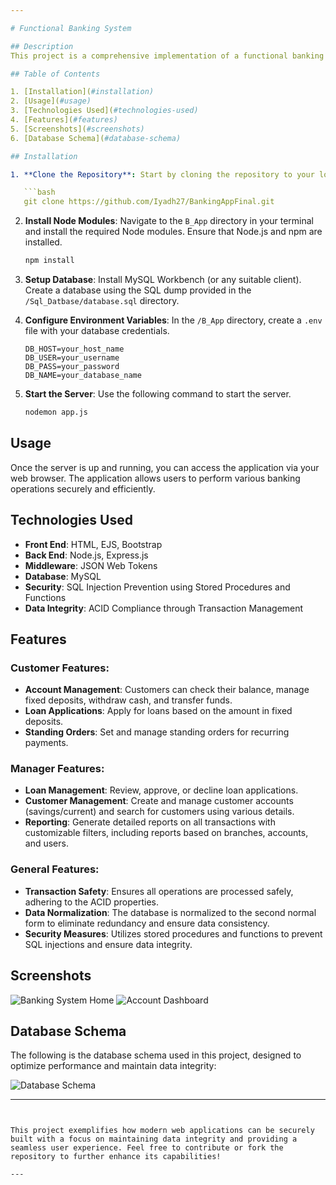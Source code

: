 ```yaml
---

# Functional Banking System

## Description
This project is a comprehensive implementation of a functional banking system, developed as part of a Database Systems course. The system is designed to efficiently manage various banking operations, focusing on a robust database architecture, effective data management, and a secure transaction environment. The front end is crafted using HTML and EJS, while the backend is powered by Node.js with Express.js. Our database is normalized to the second normal form, and we've employed functions and stored procedures to safeguard against SQL injections. Additionally, transactions are used to ensure that all operations adhere to the ACID properties, maintaining data integrity and consistency.

## Table of Contents

1. [Installation](#installation)
2. [Usage](#usage)
3. [Technologies Used](#technologies-used)
4. [Features](#features)
5. [Screenshots](#screenshots)
6. [Database Schema](#database-schema)

## Installation

1. **Clone the Repository**: Start by cloning the repository to your local system. Ensure that Git is installed.

   ```bash
   git clone https://github.com/Iyadh27/BankingAppFinal.git
   ```

2. **Install Node Modules**: Navigate to the `B_App` directory in your terminal and install the required Node modules. Ensure that Node.js and npm are installed.

   ```bash
   npm install
   ```

3. **Setup Database**: Install MySQL Workbench (or any suitable client). Create a database using the SQL dump provided in the `/Sql_Datbase/database.sql` directory.

4. **Configure Environment Variables**: In the `/B_App` directory, create a `.env` file with your database credentials.

   ```
   DB_HOST=your_host_name
   DB_USER=your_username
   DB_PASS=your_password
   DB_NAME=your_database_name
   ```

5. **Start the Server**: Use the following command to start the server.

   ```bash
   nodemon app.js
   ```

## Usage

Once the server is up and running, you can access the application via your web browser. The application allows users to perform various banking operations securely and efficiently.

## Technologies Used

- **Front End**: HTML, EJS, Bootstrap
- **Back End**: Node.js, Express.js
- **Middleware**: JSON Web Tokens
- **Database**: MySQL
- **Security**: SQL Injection Prevention using Stored Procedures and Functions
- **Data Integrity**: ACID Compliance through Transaction Management

## Features

### **Customer Features**:
- **Account Management**: Customers can check their balance, manage fixed deposits, withdraw cash, and transfer funds.
- **Loan Applications**: Apply for loans based on the amount in fixed deposits.
- **Standing Orders**: Set and manage standing orders for recurring payments.

### **Manager Features**:
- **Loan Management**: Review, approve, or decline loan applications.
- **Customer Management**: Create and manage customer accounts (savings/current) and search for customers using various details.
- **Reporting**: Generate detailed reports on all transactions with customizable filters, including reports based on branches, accounts, and users.

### **General Features**:
- **Transaction Safety**: Ensures all operations are processed safely, adhering to the ACID properties.
- **Data Normalization**: The database is normalized to the second normal form to eliminate redundancy and ensure data consistency.
- **Security Measures**: Utilizes stored procedures and functions to prevent SQL injections and ensure data integrity.

## Screenshots

![Banking System Home](https://imgur.com/a/x1hNJDu)
![Account Dashboard](https://github.com/Thejas0604/banking_system_G4/assets/109301978/d438004e-1296-4509-837f-050412a80acb)

## Database Schema

The following is the database schema used in this project, designed to optimize performance and maintain data integrity:

![Database Schema](https://github.com/Thejas0604/banking_system_G4/assets/109301978/dcd89c23-7708-4676-bafa-baaec30e28e8)

---
```


This project exemplifies how modern web applications can be securely built with a focus on maintaining data integrity and providing a seamless user experience. Feel free to contribute or fork the repository to further enhance its capabilities!

---
